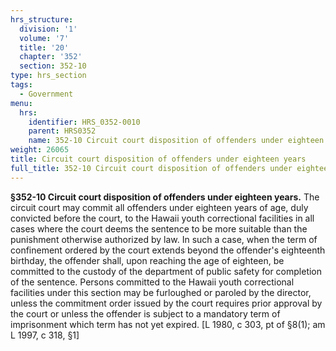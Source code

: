 ```yaml
---
hrs_structure:
  division: '1'
  volume: '7'
  title: '20'
  chapter: '352'
  section: 352-10
type: hrs_section
tags:
  - Government
menu:
  hrs:
    identifier: HRS_0352-0010
    parent: HRS0352
    name: 352-10 Circuit court disposition of offenders under eighteen years
weight: 26065
title: Circuit court disposition of offenders under eighteen years
full_title: 352-10 Circuit court disposition of offenders under eighteen years
---
```

**§352-10 Circuit court disposition of offenders under eighteen years.** The circuit court may commit all offenders under eighteen years of age, duly convicted before the court, to the Hawaii youth correctional facilities in all cases where the court deems the sentence to be more suitable than the punishment otherwise authorized by law. In such a case, when the term of confinement ordered by the court extends beyond the offender's eighteenth birthday, the offender shall, upon reaching the age of eighteen, be committed to the custody of the department of public safety for completion of the sentence. Persons committed to the Hawaii youth correctional facilities under this section may be furloughed or paroled by the director, unless the commitment order issued by the court requires prior approval by the court or unless the offender is subject to a mandatory term of imprisonment which term has not yet expired. [L 1980, c 303, pt of §8(1); am L 1997, c 318, §1]